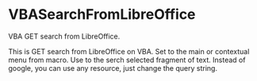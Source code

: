 # VBASearchFromLibreOffice
VBA GET search from LibreOffice.

This is GET search from LibreOffice on VBA. 
Set to the main or contextual menu from macro. Use to the serch selected fragment of text.
Instead of google, you can use any resource, just change the query string.
